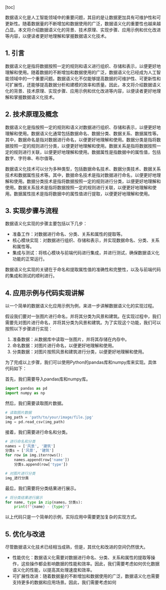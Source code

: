 
[toc]                    
                
                
数据语义化是人工智能领域中的重要问题，其目的是让数据更加具有可维护性和可更新性。随着数据量的不断增加和数据使用的广泛，数据语义化的重要性也越来越凸显。本文将介绍数据语义化的背景、技术原理、实现步骤、应用示例和优化改进等内容，以便读者更好地理解和掌握数据语义化技术。

## 1. 引言

数据语义化是指将数据按照一定的规则和语义进行组织、存储和表示，以便更好地理解和使用。随着数据的不断增加和数据使用的广泛，数据语义化已经成为人工智能领域中的一个重要问题。数据语义化不仅能够提高数据的可维护性、可更新性和可扩展性，还能够提高数据分析和建模的效率和质量。因此，本文将介绍数据语义化的背景、技术原理、实现步骤、应用示例和优化改进等内容，以便读者更好地理解和掌握数据语义化技术。

## 2. 技术原理及概念

数据语义化是指按照一定的规则和语义对数据进行组织、存储和表示，以便更好地理解和使用。数据语义化通常包括数据命名、数据分类、数据关系、数据属性等。其中，数据命名是指对数据进行命名，以便更好地理解和使用。数据分类是指将数据按照一定的规则进行分类，以便更好地理解和使用。数据关系是指将数据按照一定的规则进行关联，以便更好地理解和使用。数据属性是指数据中的属性值，包括数字、字符串、布尔值等。

数据语义化技术可以分为多种类型，包括数据命名技术、数据分类技术、数据关系技术和数据属性技术等。其中，数据命名技术是指对数据进行命名，以便更好地理解和使用。数据分类技术是指将数据按照一定的规则进行分类，以便更好地理解和使用。数据关系技术是指将数据按照一定的规则进行关联，以便更好地理解和使用。数据属性技术是指将数据中的属性值进行提取，以便更好地理解和使用。

## 3. 实现步骤与流程

数据语义化实现的步骤主要包括以下几步：

- 准备工作：对数据进行命名、分类、关系和属性的提取等。
- 核心模块实现：对数据进行组织、存储和表示，并实现数据命名、分类、关系和属性等。
- 集成与测试：将核心模块与前端代码进行集成，并进行测试，确保数据语义化功能的正常运行。

数据语义化实现的关键在于命名和提取属性值的准确性和完整性，以及与前端代码的集成和测试的顺利进行。

## 4. 应用示例与代码实现讲解

以一个简单的数据语义化应用示例为例，来进一步讲解数据语义化的实现过程。

假设我们要对一张图片进行命名，并将其分类为风景和建筑。在实现过程中，我们需要先对图片进行命名，并将其分类为风景和建筑。为了实现这个功能，我们可以按照以下步骤进行实现：

1. 准备数据：从数据库中读取一张图片，并将其存储在内存中。
2. 命名数据：对图片进行命名，以便更好地理解和使用。
3. 分类数据：对图片按照风景和建筑进行分类，以便更好地理解和使用。

为了完成以上步骤，我们可以使用Python的pandas库和numpy库来实现。具体代码如下：

首先，我们需要导入pandas库和numpy库。

```python
import pandas as pd
import numpy as np
```

然后，我们需要读取图片数据。

```python
# 读取图片数据
img_path = 'path/to/your/image/file.jpg'
img = pd.read_csv(img_path)
```

接着，我们需要进行命名和分类。

```python
# 进行命名和分类
names = ['风景', '建筑']
分类s = ['风景', '建筑']
for row in img.iterrows():
    names.append(row['name'])
    分类s.append(row['type'])

# 对图片进行分类
img_进行分类
```

最后，我们需要将分类结果进行展示。

```python
# 将分类结果进行展示
for name, type in zip(names，分类s):
    print(f"{name} - {type}")
```

以上代码只是一个简单的示例，实际应用中需要更加复杂的实现方式。

## 5. 优化与改进

尽管数据语义化技术已经相当成熟，但是，其优化和改进的空间仍然很大。

- 性能优化：数据语义化需要对数据进行命名、分类、关系和属性的提取等操作，这些操作都会影响数据的性能和效率。因此，我们需要考虑如何优化数据语义化的性能，以提高其处理速度和效率。
- 可扩展性改进：随着数据量的不断增加和数据使用的广泛，数据语义化也需要支持更多的数据和应用场景。因此，我们需要考虑如何

